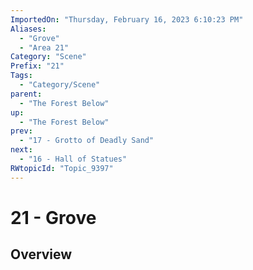 ```yaml
---
ImportedOn: "Thursday, February 16, 2023 6:10:23 PM"
Aliases:
  - "Grove"
  - "Area 21"
Category: "Scene"
Prefix: "21"
Tags:
  - "Category/Scene"
parent:
  - "The Forest Below"
up:
  - "The Forest Below"
prev:
  - "17 - Grotto of Deadly Sand"
next:
  - "16 - Hall of Statues"
RWtopicId: "Topic_9397"
---
```

# 21 - Grove
## Overview
